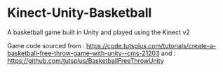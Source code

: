 # Kinect-Unity-Basketball
A basketball game built in Unity and played using the Kinect v2

Game code sourced from : https://code.tutsplus.com/tutorials/create-a-basketball-free-throw-game-with-unity--cms-21203
and : https://github.com/tutsplus/BasketballFreeThrowUnity
